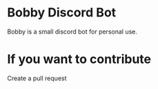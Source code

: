 # Bobby Discord Bot

Bobby is a small discord bot for personal use.

# If you want to contribute

Create a pull request